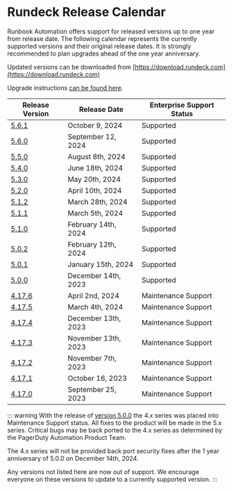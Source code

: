 # Rundeck Release Calendar

Runbook Automation offers support for released versions up to one year from release date.  The following calendar represents the currently supported versions and their original release dates.  It is strongly recommended to plan upgrades ahead of the one year anniversary.

Updated versions can be downloaded from [https://download.rundeck.com](https://download.rundeck.com)

Upgrade instructions [can be found here](/upgrading/index.md).


| Release Version                          | Release Date         | Enterprise Support Status |
|------------------------------------------|----------------------|---------------------------|
| [5.6.1](/history/5_x/version-5.6.1.md)   | October 9, 2024   | Supported |
| [5.6.0](/history/5_x/version-5.6.0.md)   | September 12, 2024   | Supported |
| [5.5.0](/history/5_x/version-5.5.0.md)   | August 8th, 2024   | Supported |
| [5.4.0](/history/5_x/version-5.4.0.md)   | June 18th, 2024   | Supported |
| [5.3.0](/history/5_x/version-5.3.0.md)   | May 20th, 2024   | Supported |
| [5.2.0](/history/5_x/version-5.2.0.md)   | April 10th, 2024    | Supported |
| [5.1.2](/history/5_x/version-5.1.1.md)   | March 28th, 2024    | Supported |
| [5.1.1](/history/5_x/version-5.1.1.md)   | March 5th, 2024    | Supported |
| [5.1.0](/history/5_x/version-5.1.0.md)   | February 14th, 2024    | Supported |
| [5.0.2](/history/5_x/version-5.0.2.md)   | February 12th, 2024    | Supported |
| [5.0.1](/history/5_x/version-5.0.1.md)   | January 15th, 2024    | Supported |
| [5.0.0](/history/5_x/version-5.0.0.md)   | December 14th, 2023    | Supported |
| [4.17.6](/history/4_x/version-4.17.6.md) | April 2nd, 2024    | Maintenance Support |
| [4.17.5](/history/4_x/version-4.17.5.md) | March 4th, 2024    | Maintenance Support |
| [4.17.4](/history/4_x/version-4.17.4.md) | December 13th, 2023    | Maintenance Support |
| [4.17.3](/history/4_x/version-4.17.3.md) | November 13th, 2023    | Maintenance Support |
| [4.17.2](/history/4_x/version-4.17.2.md) | November 7th, 2023   | Maintenance Support |
| [4.17.1](/history/4_x/version-4.17.1.md) | October 16, 2023    | Maintenance Support |
| [4.17.0](/history/4_x/version-4.17.0.md) | September 25, 2023    | Maintenance Support |


::: warning
With the release of [version 5.0.0](5_x/version-5.0.0.html) the 4.x series was placed into Maintenance Support status. All fixes to the product will be made in the 5.x series.  Critical bugs may be back ported to the 4.x series as determined by the PagerDuty Automation Product Team.

The 4.x series will not be provided back port security fixes after the 1 year anniversary of 5.0.0 on December 14th, 2024.

Any versions not listed here are now out of support.  We encourage everyone on these versions to update to a currently supported version.
:::

